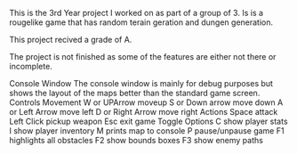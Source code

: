 This is the 3rd Year project I worked on as part of a group of 3. Is is a rougelike game that has
random terain geration and dungen generation. 

This project recived a grade of A. 

The project is not finished as some of the features are either not there or incomplete.

Console Window
The console window is mainly for debug purposes but shows the layout of the maps better than the standard game screen.
Controls
Movement
W	  or	UPArrow         moveup
S	  or	Down arrow	    move down
A	  or	Left Arrow	    move left
D	  or	Right Arrow 	move right
Actions
Space	attack
Left Click	pickup weapon
Esc	exit game
Toggle Options
C	show player stats
I	show player inventory
M	prints map to console
P	pause/unpause game
F1	highlights all obstacles
F2	show bounds boxes
F3	show enemy paths
